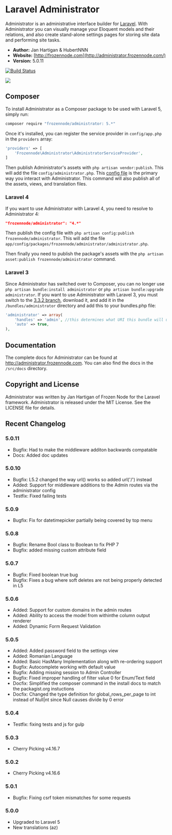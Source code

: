 # Laravel Administrator

Administrator is an administrative interface builder for [Laravel](http://laravel.com). With Administrator you can visually manage your Eloquent models and their relations, and also create stand-alone settings pages for storing site data and performing site tasks.

- **Author:** Jan Hartigan & HubertNNN
- **Website:** [http://frozennode.com](http://administrator.frozennode.com/)
- **Version:** 5.0.11

[![Build Status](https://travis-ci.org/FrozenNode/Laravel-Administrator.png?branch=master)](https://travis-ci.org/FrozenNode/Laravel-Administrator)

<img src="https://raw.github.com/FrozenNode/Laravel-Administrator/master/examples/images/overview.jpg" />

## Composer

To install Administrator as a Composer package to be used with Laravel 5, simply run:

```sh
composer require "frozennode/administrator: 5.*"
```

Once it's installed, you can register the service provider in `config/app.php` in the `providers` array:

```php
'providers' => [
	'Frozennode\Administrator\AdministratorServiceProvider',
]
```

Then publish Administrator's assets with `php artisan vendor:publish`. This will add the file `config/administrator.php`. This [config file](http://administrator.frozennode.com/docs/configuration) is the primary way you interact with Administrator. This command will also publish all of the assets, views, and translation files.

### Laravel 4

If you want to use Administrator with Laravel 4, you need to resolve to Administrator 4:

```json
"frozennode/administrator": "4.*"
```

Then publish the config file with `php artisan config:publish frozennode/administrator`. This will add the file `app/config/packages/frozennode/administrator/administrator.php`.

Then finally you need to publish the package's assets with the `php artisan asset:publish frozennode/administrator` command.

### Laravel 3

Since Administrator has switched over to Composer, you can no longer use `php artisan bundle:install administrator` or `php artisan bundle:upgrade administrator`. If you want to use Administrator with Laravel 3, you must switch to the [3.3.2 branch](https://github.com/FrozenNode/Laravel-Administrator/tree/3.3.2), download it, and add it in the `/bundles/administrator` directory and add this to your bundles.php file:

```php
'administrator' => array(
	'handles' => 'admin', //this determines what URI this bundle will use
	'auto' => true,
),
```

## Documentation

The complete docs for Administrator can be found at http://administrator.frozennode.com. You can also find the docs in the `/src/docs` directory.


## Copyright and License
Administrator was written by Jan Hartigan of Frozen Node for the Laravel framework.
Administrator is released under the MIT License. See the LICENSE file for details.


## Recent Changelog

### 5.0.11
- Bugfix: Had to make the middleware additon backwards compatable
- Docs: Added doc updates

### 5.0.10
- Bugfix: L5.2 changed the way url() works so added url('/') instead
- Added: Support for middleware additions to the Admin routes via the administrator config
- Testfix: Fixed failing tests

### 5.0.9
- Bugfix: Fix for datetimepicker partially being covered by top menu  

### 5.0.8
- Bugfix: Rename Bool class to Boolean to fix PHP 7 
- Bugfix: added missing custom attribute field

### 5.0.7
- Bugfix: Fixed boolean true bug 
- Bugfix: Fixes a bug where soft deletes are not being properly detected in L5

### 5.0.6
- Added: Support for custom domains in the admin routes
- Added: Ability to access the model from withinthe column output renderer
- Added: Dynamic Form Request Validation

### 5.0.5
- Added: Added password field to the settings view
- Added: Romanian Language
- Added: Basic HasMany Implementation along with re-ordering support
- Bugfix: Autocomplete working with default value
- Bugfix: Adding missing session to Admin Controller
- Bugfix: Fixed improper handling of filter value 0 for Enum/Text field
- Docfix: Simplified the composer command in the install docs to match the packagist.org instuctions
- Docfix: Changed the type definition for global_rows_per_page to int instead of Null|nt since Null causes divide by 0 error

### 5.0.4
- Testfix: fixing tests and js for gulp

### 5.0.3
- Cherry Picking v4.16.7

### 5.0.2
- Cherry Picking v4.16.6

### 5.0.1
- Bugfix: Fixing csrf token mismatches for some requests

### 5.0.0
- Upgraded to Laravel 5
- New translations (az)
